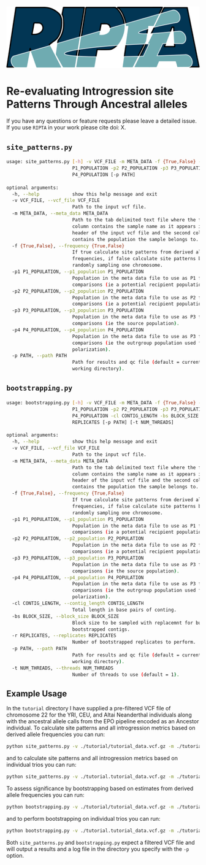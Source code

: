 ![ripta_logo](./ripta_logo.png)

# Re-evaluating Introgression site Patterns Through Ancestral alleles

If you have any questions or feature requests please leave a detailed issue. If you use `RIPTA` in your work please cite doi: X.



## `site_patterns.py`

```bash
usage: site_patterns.py [-h] -v VCF_FILE -m META_DATA -f {True,False} -p1
                        P1_POPULATION -p2 P2_POPULATION -p3 P3_POPULATION -p4
                        P4_POPULATION [-p PATH]

optional arguments:
  -h, --help            show this help message and exit
  -v VCF_FILE, --vcf_file VCF_FILE
                        Path to the input vcf file.
  -m META_DATA, --meta_data META_DATA
                        Path to the tab delimited text file where the first
                        column contains the sample name as it appears in the
                        header of the input vcf file and the second column
                        contains the population the sample belongs to.
  -f {True,False}, --frequency {True,False}
                        If true calculate site patterns from derived allele
                        frequencies, if false calculate site patterns by
                        randomly sampling one chromosome.
  -p1 P1_POPULATION, --p1_population P1_POPULATION
                        Population in the meta data file to use as P1 for
                        comparisons (ie a potential recipient population).
  -p2 P2_POPULATION, --p2_population P2_POPULATION
                        Population in the meta data file to use as P2 for
                        comparisons (ie a potential recipient population).
  -p3 P3_POPULATION, --p3_population P3_POPULATION
                        Population in the meta data file to use as P3 for
                        comparisons (ie the source population).
  -p4 P4_POPULATION, --p4_population P4_POPULATION
                        Population in the meta data file to use as P3 for
                        comparisons (ie the outrgroup population used for
                        polarization).
  -p PATH, --path PATH
                        Path for results and qc file (default = current
                        working directory).
```



## `bootstrapping.py`

```bash
usage: bootstrapping.py [-h] -v VCF_FILE -m META_DATA -f {True,False} -p1
                        P1_POPULATION -p2 P2_POPULATION -p3 P3_POPULATION -p4
                        P4_POPULATION -cl CONTIG_LENGTH -bs BLOCK_SIZE -r
                        REPLICATES [-p PATH] [-t NUM_THREADS]

optional arguments:
  -h, --help            show this help message and exit
  -v VCF_FILE, --vcf_file VCF_FILE
                        Path to the input vcf file.
  -m META_DATA, --meta_data META_DATA
                        Path to the tab delimited text file where the first
                        column contains the sample name as it appears in the
                        header of the input vcf file and the second column
                        contains the population the sample belongs to.
  -f {True,False}, --frequency {True,False}
                        If true calculate site patterns from derived allele
                        frequencies, if false calculate site patterns by
                        randomly sampling one chromosome.
  -p1 P1_POPULATION, --p1_population P1_POPULATION
                        Population in the meta data file to use as P1 for
                        comparisons (ie a potential recipient population).
  -p2 P2_POPULATION, --p2_population P2_POPULATION
                        Population in the meta data file to use as P2 for
                        comparisons (ie a potential recipient population).
  -p3 P3_POPULATION, --p3_population P3_POPULATION
                        Population in the meta data file to use as P3 for
                        comparisons (ie the source population).
  -p4 P4_POPULATION, --p4_population P4_POPULATION
                        Population in the meta data file to use as P3 for
                        comparisons (ie the outrgroup population used for
                        polarization).
  -cl CONTIG_LENGTH, --contig_length CONTIG_LENGTH
                        Total length in base pairs of conting.
  -bs BLOCK_SIZE, --block_size BLOCK_SIZE
                        Block size to be sampled with replacemnt for builidng
                        bootstrapped contigs.
  -r REPLICATES, --replicates REPLICATES
                        Number of bootstrapped replicates to perform.
  -p PATH, --path PATH
                        Path for results and qc file (default = current
                        working directory).
  -t NUM_THREADS, --threads NUM_THREADS
                        Number of threads to use (default = 1).
```



## Example Usage

In the `tutorial` directory I have supplied a pre-filtered VCF file of chromosome 22 for the YRI, CEU, and Altai Neanderthal individuals along with the ancestral allele calls from the EPO pipeline encoded as an Ancestor individual. To calculate site patterns and all introgression metrics based on derived allele frequencies you can run:

```bash
python site_patterns.py -v ./tutorial/tutorial_data.vcf.gz -m ./tutorial/tutorial_meta_data_freqs.txt -f True -p1 YRI -p2 CEU -p3 NEA -p4 ANC -p ./tutorial/freq_results/
```

and to calculate site patterns and all introgression metrics based on individual trios you can run:

```bash
python site_patterns.py -v ./tutorial.tutorial_data.vcf.gz -m ./tutorial/tutorial_meta_data_trios.txt -f False -p1 YRI -p2 CEU -p3 NEA -p4 ANC -p ./tutorial/trio_results/
```

To assess significance by bootstrapping based on estimates from derived allele frequencies you can run:

```bash
python bootstrapping.py -v ./tutorial/tutorial_data.vcf.gz -m ./tutorial/tutorial_meta_data_freqs.txt --frequency -p1 YRI -p2 CEU -p3 NEA -p4 ANC -cl 51304566 -bs 10_000_000 -r 100 -t 10 -p ./tutorial/freq_results/
```

and to perform bootstrapping on individual trios you can run:

```bash
python bootstrapping.py -v ./tutorial.tutorial_data.vcf.gz -m ./tutorial/tutorial_meta_data_trios.txt -p1 YRI -p2 CEU -p3 NEA -p4 ANC -cl 51304566 -bs 10_000_000 -r 100 -t 10 -p ./tutorial/trio_results/
```

Both `site_patterns.py` and `bootstrapping.py` expect a filtered VCF file and will output a results and a log file in the directory you specify with the `-p` option.

